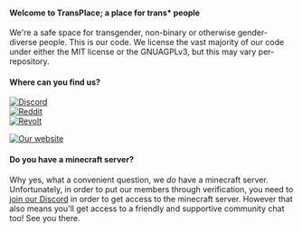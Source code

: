 #### Welcome to TransPlace; a place for trans* people
We're a safe space for transgender, non-binary or otherwise gender-diverse people. This is our code. We license the vast majority of our code under either the MIT license or the GNUAGPLv3, but this may vary per-repository.

#### Where can you find us?
[![Discord](https://img.shields.io/badge/join%20our-discord-5865F2?logo=discord&labelColor=white&style=for-the-badge)](https://discord.gg/transplace)<br/>
[![Reddit](https://img.shields.io/badge/back%20to%20where%20it%20started-on%20Reddit?logo=reddit&labelColor=FF4500&style=for-the-badge)](https://reddit.com/r/transplace)<br/>
[![Revolt](https://img.shields.io/badge/discord%20causing%20%strife%3F-hop%20on%20Revolt-0dbd8b?logo=revoltdotchat&labelColor=ff4655&style=for-the-badge)](https://rvlt.gg/wEXFtr9s)<br/>

[![Our website](https://img.shields.io/badge/see%20it%20all%20again-on%20our%20website-0dbd8b?logo=internetexplorer&labelColor=grey&style=for-the-badge)](https://trans.gg)<br/>

#### Do you have a minecraft server?
Why yes, what a convenient question, we *do* have a minecraft server. Unfortunately, in order to put our members through verification, you need to [join our Discord](https://discord.gg/transplace) in order to get access to the minecraft server. However that also means you'll get access to a friendly and supportive community chat too! See you there.
